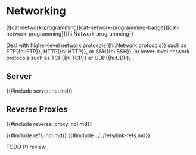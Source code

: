 # Networking

[![cat-network-programming][cat-network-programming-badge]][cat-network-programming]{{hi:Network programming}}

Deal with higher-level network protocols{{hi:Network protocols}} such as FTP{{hi:FTP}}, HTTP{{hi:HTTP}}, or SSH{{hi:SSH}}, or lower-level network protocols such as TCP{{hi:TCP}} or UDP{{hi:UDP}}.

## Server

{{#include server.incl.md}}

## Reverse Proxies

{{#include reverse_proxy.incl.md}}

{{#include refs.incl.md}}
{{#include ../../refs/link-refs.md}}

<div class="hidden">
TODO P1 review
</div>

